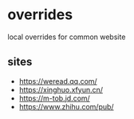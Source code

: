 # overrides
local overrides for common website

## sites

- https://weread.qq.com/
- https://xinghuo.xfyun.cn/
- https://m-tob.jd.com/
- https://www.zhihu.com/pub/
